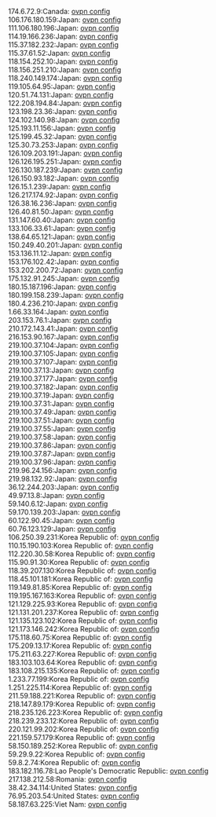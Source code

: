 174.6.72.9:Canada: [ovpn config](vpn/174_6_72_9.ovpn)  
106.176.180.159:Japan: [ovpn config](vpn/106_176_180_159.ovpn)  
111.106.180.196:Japan: [ovpn config](vpn/111_106_180_196.ovpn)  
114.19.166.236:Japan: [ovpn config](vpn/114_19_166_236.ovpn)  
115.37.182.232:Japan: [ovpn config](vpn/115_37_182_232.ovpn)  
115.37.61.52:Japan: [ovpn config](vpn/115_37_61_52.ovpn)  
118.154.252.10:Japan: [ovpn config](vpn/118_154_252_10.ovpn)  
118.156.251.210:Japan: [ovpn config](vpn/118_156_251_210.ovpn)  
118.240.149.174:Japan: [ovpn config](vpn/118_240_149_174.ovpn)  
119.105.64.95:Japan: [ovpn config](vpn/119_105_64_95.ovpn)  
120.51.74.131:Japan: [ovpn config](vpn/120_51_74_131.ovpn)  
122.208.194.84:Japan: [ovpn config](vpn/122_208_194_84.ovpn)  
123.198.23.36:Japan: [ovpn config](vpn/123_198_23_36.ovpn)  
124.102.140.98:Japan: [ovpn config](vpn/124_102_140_98.ovpn)  
125.193.11.156:Japan: [ovpn config](vpn/125_193_11_156.ovpn)  
125.199.45.32:Japan: [ovpn config](vpn/125_199_45_32.ovpn)  
125.30.73.253:Japan: [ovpn config](vpn/125_30_73_253.ovpn)  
126.109.203.191:Japan: [ovpn config](vpn/126_109_203_191.ovpn)  
126.126.195.251:Japan: [ovpn config](vpn/126_126_195_251.ovpn)  
126.130.187.239:Japan: [ovpn config](vpn/126_130_187_239.ovpn)  
126.150.93.182:Japan: [ovpn config](vpn/126_150_93_182.ovpn)  
126.15.1.239:Japan: [ovpn config](vpn/126_15_1_239.ovpn)  
126.217.174.92:Japan: [ovpn config](vpn/126_217_174_92.ovpn)  
126.38.16.236:Japan: [ovpn config](vpn/126_38_16_236.ovpn)  
126.40.81.50:Japan: [ovpn config](vpn/126_40_81_50.ovpn)  
131.147.60.40:Japan: [ovpn config](vpn/131_147_60_40.ovpn)  
133.106.33.61:Japan: [ovpn config](vpn/133_106_33_61.ovpn)  
138.64.65.121:Japan: [ovpn config](vpn/138_64_65_121.ovpn)  
150.249.40.201:Japan: [ovpn config](vpn/150_249_40_201.ovpn)  
153.136.11.12:Japan: [ovpn config](vpn/153_136_11_12.ovpn)  
153.176.102.42:Japan: [ovpn config](vpn/153_176_102_42.ovpn)  
153.202.200.72:Japan: [ovpn config](vpn/153_202_200_72.ovpn)  
175.132.91.245:Japan: [ovpn config](vpn/175_132_91_245.ovpn)  
180.15.187.196:Japan: [ovpn config](vpn/180_15_187_196.ovpn)  
180.199.158.239:Japan: [ovpn config](vpn/180_199_158_239.ovpn)  
180.4.236.210:Japan: [ovpn config](vpn/180_4_236_210.ovpn)  
1.66.33.164:Japan: [ovpn config](vpn/1_66_33_164.ovpn)  
203.153.76.1:Japan: [ovpn config](vpn/203_153_76_1.ovpn)  
210.172.143.41:Japan: [ovpn config](vpn/210_172_143_41.ovpn)  
216.153.90.167:Japan: [ovpn config](vpn/216_153_90_167.ovpn)  
219.100.37.104:Japan: [ovpn config](vpn/219_100_37_104.ovpn)  
219.100.37.105:Japan: [ovpn config](vpn/219_100_37_105.ovpn)  
219.100.37.107:Japan: [ovpn config](vpn/219_100_37_107.ovpn)  
219.100.37.13:Japan: [ovpn config](vpn/219_100_37_13.ovpn)  
219.100.37.177:Japan: [ovpn config](vpn/219_100_37_177.ovpn)  
219.100.37.182:Japan: [ovpn config](vpn/219_100_37_182.ovpn)  
219.100.37.19:Japan: [ovpn config](vpn/219_100_37_19.ovpn)  
219.100.37.31:Japan: [ovpn config](vpn/219_100_37_31.ovpn)  
219.100.37.49:Japan: [ovpn config](vpn/219_100_37_49.ovpn)  
219.100.37.51:Japan: [ovpn config](vpn/219_100_37_51.ovpn)  
219.100.37.55:Japan: [ovpn config](vpn/219_100_37_55.ovpn)  
219.100.37.58:Japan: [ovpn config](vpn/219_100_37_58.ovpn)  
219.100.37.86:Japan: [ovpn config](vpn/219_100_37_86.ovpn)  
219.100.37.87:Japan: [ovpn config](vpn/219_100_37_87.ovpn)  
219.100.37.96:Japan: [ovpn config](vpn/219_100_37_96.ovpn)  
219.96.24.156:Japan: [ovpn config](vpn/219_96_24_156.ovpn)  
219.98.132.92:Japan: [ovpn config](vpn/219_98_132_92.ovpn)  
36.12.244.203:Japan: [ovpn config](vpn/36_12_244_203.ovpn)  
49.97.13.8:Japan: [ovpn config](vpn/49_97_13_8.ovpn)  
59.140.6.12:Japan: [ovpn config](vpn/59_140_6_12.ovpn)  
59.170.139.203:Japan: [ovpn config](vpn/59_170_139_203.ovpn)  
60.122.90.45:Japan: [ovpn config](vpn/60_122_90_45.ovpn)  
60.76.123.129:Japan: [ovpn config](vpn/60_76_123_129.ovpn)  
106.250.39.231:Korea Republic of: [ovpn config](vpn/106_250_39_231.ovpn)  
110.15.190.103:Korea Republic of: [ovpn config](vpn/110_15_190_103.ovpn)  
112.220.30.58:Korea Republic of: [ovpn config](vpn/112_220_30_58.ovpn)  
115.90.91.30:Korea Republic of: [ovpn config](vpn/115_90_91_30.ovpn)  
118.39.207.130:Korea Republic of: [ovpn config](vpn/118_39_207_130.ovpn)  
118.45.101.181:Korea Republic of: [ovpn config](vpn/118_45_101_181.ovpn)  
119.149.81.85:Korea Republic of: [ovpn config](vpn/119_149_81_85.ovpn)  
119.195.167.163:Korea Republic of: [ovpn config](vpn/119_195_167_163.ovpn)  
121.129.225.93:Korea Republic of: [ovpn config](vpn/121_129_225_93.ovpn)  
121.131.201.237:Korea Republic of: [ovpn config](vpn/121_131_201_237.ovpn)  
121.135.123.102:Korea Republic of: [ovpn config](vpn/121_135_123_102.ovpn)  
121.173.146.242:Korea Republic of: [ovpn config](vpn/121_173_146_242.ovpn)  
175.118.60.75:Korea Republic of: [ovpn config](vpn/175_118_60_75.ovpn)  
175.209.13.17:Korea Republic of: [ovpn config](vpn/175_209_13_17.ovpn)  
175.211.63.227:Korea Republic of: [ovpn config](vpn/175_211_63_227.ovpn)  
183.103.103.64:Korea Republic of: [ovpn config](vpn/183_103_103_64.ovpn)  
183.108.215.135:Korea Republic of: [ovpn config](vpn/183_108_215_135.ovpn)  
1.233.77.199:Korea Republic of: [ovpn config](vpn/1_233_77_199.ovpn)  
1.251.225.114:Korea Republic of: [ovpn config](vpn/1_251_225_114.ovpn)  
211.59.188.221:Korea Republic of: [ovpn config](vpn/211_59_188_221.ovpn)  
218.147.89.179:Korea Republic of: [ovpn config](vpn/218_147_89_179.ovpn)  
218.235.126.223:Korea Republic of: [ovpn config](vpn/218_235_126_223.ovpn)  
218.239.233.12:Korea Republic of: [ovpn config](vpn/218_239_233_12.ovpn)  
220.121.99.202:Korea Republic of: [ovpn config](vpn/220_121_99_202.ovpn)  
221.159.57.179:Korea Republic of: [ovpn config](vpn/221_159_57_179.ovpn)  
58.150.189.252:Korea Republic of: [ovpn config](vpn/58_150_189_252.ovpn)  
59.29.9.22:Korea Republic of: [ovpn config](vpn/59_29_9_22.ovpn)  
59.8.2.74:Korea Republic of: [ovpn config](vpn/59_8_2_74.ovpn)  
183.182.116.78:Lao People's Democratic Republic: [ovpn config](vpn/183_182_116_78.ovpn)  
217.138.212.58:Romania: [ovpn config](vpn/217_138_212_58.ovpn)  
38.42.34.114:United States: [ovpn config](vpn/38_42_34_114.ovpn)  
76.95.203.54:United States: [ovpn config](vpn/76_95_203_54.ovpn)  
58.187.63.225:Viet Nam: [ovpn config](vpn/58_187_63_225.ovpn)  
